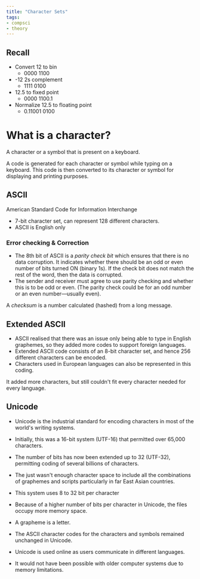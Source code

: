 ```yaml
---
title: "Character Sets"
tags:
- compsci
- theory
---
```

## Recall
- Convert 12 to bin
	- 0000 1100
- -12 2s complement
	- 1111 0100
- 12.5 to fixed point
	- 0000 1100.1
- Normalize 12.5 to floating point
	- 0.11001 0100

# What is a character?
A character or a symbol that is present on a keyboard.

A code is generated for each character or symbol while typing on a keyboard. This code is then converted to its character or symbol for displaying and printing purposes.

## ASCII
American Standard Code for Information Interchange
- 7-bit character set, can represent 128 different characters.
- ASCII is English only

### Error checking & Correction
- The 8th bit of ASCII is a *parity check bit* which ensures that there is no data corruption. It indicates whether there should be an odd or even number of bits turned ON (binary 1s). If the check bit does not match the rest of the word, then the data is corrupted.
- The sender and receiver must agree to use parity checking and whether this is to be odd or even. (The parity check could be for an odd number or an even number—usually even).

A *checksum* is a number calculated (hashed) from a long message.

## Extended ASCII
- ASCII realised that there was an issue only being able to type in English graphemes, so they added more codes to support foreign languages.
- Extended ASCII code consists of an 8-bit character set, and hence 256 different characters can be encoded.
- Characters used in European languages can also be represented in this coding.

It added more characters, but still couldn't fit every character needed for every language. 

## Unicode
- Unicode is the industrial standard for encoding characters in most of the world's writing systems.
- Initially, this was a 16-bit system (UTF-16) that permitted over 65,000 characters.
- The number of bits has now been extended up to 32 (UTF-32), permitting coding of several billions of characters.

- The just wasn't enough character space to include all the combinations of graphemes and scripts particularly in far East Asian countries.
- This system uses 8 to 32 bit per character
- Because of a higher number of bits per character in Unicode, the files occupy more memory space.
- A grapheme is a letter.
- The ASCII character codes for the characters and symbols remained unchanged in Unicode.
- Unicode is used online as users communicate in different languages.
- It would not have been possible with older computer systems due to memory limitations.


‎‎